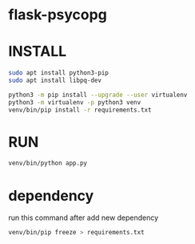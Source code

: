 # flask-psycopg


# INSTALL
```bash
sudo apt install python3-pip
sudo apt install libpq-dev

python3 -m pip install --upgrade --user virtualenv
python3 -m virtualenv -p python3 venv
venv/bin/pip install -r requirements.txt
```

# RUN
```bash
venv/bin/python app.py
```

# dependency 
run this command after add new dependency
```bash
venv/bin/pip freeze > requirements.txt
```